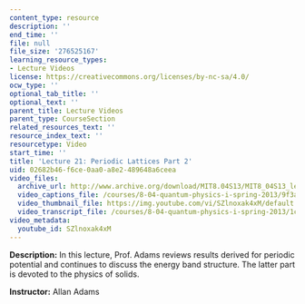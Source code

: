 ```yaml
---
content_type: resource
description: ''
end_time: ''
file: null
file_size: '276525167'
learning_resource_types:
- Lecture Videos
license: https://creativecommons.org/licenses/by-nc-sa/4.0/
ocw_type: ''
optional_tab_title: ''
optional_text: ''
parent_title: Lecture Videos
parent_type: CourseSection
related_resources_text: ''
resource_index_text: ''
resourcetype: Video
start_time: ''
title: 'Lecture 21: Periodic Lattices Part 2'
uid: 02682b46-f6ce-0aa0-a8e2-489648a6ceea
video_files:
  archive_url: http://www.archive.org/download/MIT8.04S13/MIT8_04S13_lec21_300k.mp4
  video_captions_file: /courses/8-04-quantum-physics-i-spring-2013/9f3abf5e74425f6ea30620d5271a1fde_SZlnoxak4xM.vtt
  video_thumbnail_file: https://img.youtube.com/vi/SZlnoxak4xM/default.jpg
  video_transcript_file: /courses/8-04-quantum-physics-i-spring-2013/1c24bfb41321effa6d5874cf8431cb39_SZlnoxak4xM.pdf
video_metadata:
  youtube_id: SZlnoxak4xM
---
```


**Description:** In this lecture, Prof. Adams reviews results derived for periodic potential and continues to discuss the energy band structure. The latter part is devoted to the physics of solids.

**Instructor:** Allan Adams

